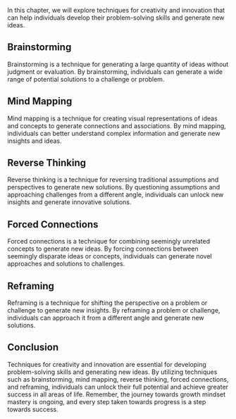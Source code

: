 
In this chapter, we will explore techniques for creativity and innovation that can help individuals develop their problem-solving skills and generate new ideas.

Brainstorming
-------------

Brainstorming is a technique for generating a large quantity of ideas without judgment or evaluation. By brainstorming, individuals can generate a wide range of potential solutions to a challenge or problem.

Mind Mapping
------------

Mind mapping is a technique for creating visual representations of ideas and concepts to generate connections and associations. By mind mapping, individuals can better understand complex information and generate new insights and ideas.

Reverse Thinking
----------------

Reverse thinking is a technique for reversing traditional assumptions and perspectives to generate new solutions. By questioning assumptions and approaching challenges from a different angle, individuals can unlock new insights and generate innovative solutions.

Forced Connections
------------------

Forced connections is a technique for combining seemingly unrelated concepts to generate new ideas. By forcing connections between seemingly disparate ideas or concepts, individuals can generate novel approaches and solutions to challenges.

Reframing
---------

Reframing is a technique for shifting the perspective on a problem or challenge to generate new insights. By reframing a problem or challenge, individuals can approach it from a different angle and generate new solutions.

Conclusion
----------

Techniques for creativity and innovation are essential for developing problem-solving skills and generating new ideas. By utilizing techniques such as brainstorming, mind mapping, reverse thinking, forced connections, and reframing, individuals can unlock their full potential and achieve greater success in all areas of life. Remember, the journey towards growth mindset mastery is ongoing, and every step taken towards progress is a step towards success.
